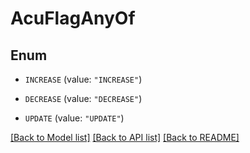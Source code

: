 # AcuFlagAnyOf

## Enum


* `INCREASE` (value: `"INCREASE"`)

* `DECREASE` (value: `"DECREASE"`)

* `UPDATE` (value: `"UPDATE"`)


[[Back to Model list]](../README.md#documentation-for-models) [[Back to API list]](../README.md#documentation-for-api-endpoints) [[Back to README]](../README.md)


